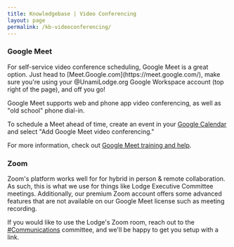 ```yaml
---
title: Knowledgebase | Video Conferencing
layout: page
permalink: /kb-videoconferencing/
---
```



<h3 class="mt-5">Google Meet</h3>
For self-service video conference scheduling, Google Meet is a great option.  Just head to [Meet.Google.com](https://meet.google.com/), make sure you're using your @UnamiLodge.org Google Workspace account (top right of the page), and off you go!

Google Meet supports web and phone app video conferencing, as well as "old school" phone dial-in.

To schedule a Meet ahead of time, create an event in your [Google Calendar](https://calendar.google.com) and select "Add Google Meet video conferencing."

For more information, check out [Google Meet training and help](https://support.google.com/a/users/answer/9282720?hl=en).


<h3 class="mt-5">Zoom</h3>
Zoom's platform works well for for hybrid in person & remote collaboration.  As such, this is what we use for things like Lodge Executive Committee meetings.  Additionally, our premium Zoom account offers some advanced features that are not available on our Google Meet license such as meeting recording.

If you would like to use the Lodge's Zoom room, reach out to the [#Communications](https://unamilodge.slack.com/archives/C4RN3NCTS) committee, and we'll be happy to get you setup with a link.




